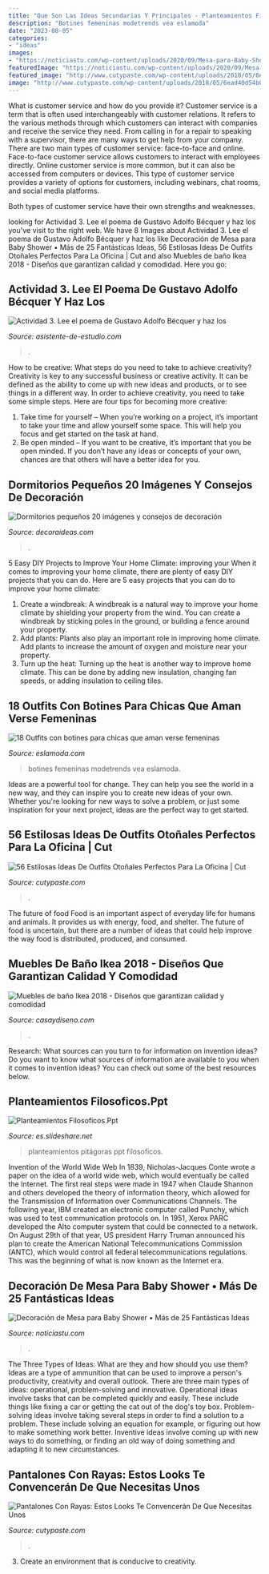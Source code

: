 ```yaml
---
title: "Que Son Las Ideas Secundarias Y Principales - Planteamientos Filosoficos.ppt"
description: "Botines femeninas modetrends vea eslamoda"
date: "2023-08-05"
categories:
- "ideas"
images:
- "https://noticiastu.com/wp-content/uploads/2020/09/Mesa-para-Baby-Shower-5.jpg"
featuredImage: "https://noticiastu.com/wp-content/uploads/2020/09/Mesa-para-Baby-Shower-5.jpg"
featured_image: "http://www.cutypaste.com/wp-content/uploads/2018/05/6ead40d54b05a318431d13059c73ef6d.jpg"
image: "http://www.cutypaste.com/wp-content/uploads/2018/05/6ead40d54b05a318431d13059c73ef6d.jpg"
---
```



What is customer service and how do you provide it?
Customer service is a term that is often used interchangeably with customer relations. It refers to the various methods through which customers can interact with companies and receive the service they need. From calling in for a repair to speaking with a supervisor, there are many ways to get help from your company.
There are two main types of customer service: face-to-face and online. Face-to-face customer service allows customers to interact with employees directly. Online customer service is more common, but it can also be accessed from computers or devices. This type of customer service provides a variety of options for customers, including webinars, chat rooms, and social media platforms.

Both types of customer service have their own strengths and weaknesses.

	

		
looking for Actividad 3. Lee el poema de Gustavo Adolfo Bécquer y haz los you've visit to the right web. We have 8 Images about Actividad 3. Lee el poema de Gustavo Adolfo Bécquer y haz los like Decoración de Mesa para Baby Shower • Más de 25 Fantásticas Ideas, 56 Estilosas Ideas De Outfits Otoñales Perfectos Para La Oficina | Cut and also Muebles de baño Ikea 2018 - Diseños que garantizan calidad y comodidad. Here you go:
		
    
## Actividad 3. Lee El Poema De Gustavo Adolfo Bécquer Y Haz Los

<img loading=lazy src="https://asistente-de-estudio.com/tpl/images/1184/8106/cc0cc.jpg" onerror="this.onerror=null;this.src='https://tse2.mm.bing.net/th?id=OIP.EQBN-CYJKGfBQyGjZUCXcwHaNJ&amp;pid=15.1';" alt="Actividad 3. Lee el poema de Gustavo Adolfo Bécquer y haz los">

_Source: asistente-de-estudio.com_

>. 

	

How to be creative: What steps do you need to take to achieve creativity?
Creativity is key to any successful business or creative activity. It can be defined as the ability to come up with new ideas and products, or to see things in a different way. In order to achieve creativity, you need to take some simple steps. Here are four tips for becoming more creative: 
1) Take time for yourself – When you’re working on a project, it’s important to take your time and allow yourself some space. This will help you focus and get started on the task at hand. 
2) Be open minded – If you want to be creative, it’s important that you be open minded. If you don’t have any ideas or concepts of your own, chances are that others will have a better idea for you.

    
## Dormitorios Pequeños 20 Imágenes Y Consejos De Decoración

<img loading=lazy src="https://decoraideas.com/wp-content/uploads/2015/12/4-4.jpg" onerror="this.onerror=null;this.src='https://tse4.mm.bing.net/th?id=OIP.d69u3ubnBAuWYVOs_zUsQQHaLH&amp;pid=15.1';" alt="Dormitorios pequeños 20 imágenes y consejos de decoración">

_Source: decoraideas.com_

>. 

	

5 Easy DIY Projects to Improve Your Home Climate: improving your
When it comes to improving your home climate, there are plenty of easy DIY projects that you can do. Here are 5 easy projects that you can do to improve your home climate: 
1. Create a windbreak: A windbreak is a natural way to improve your home climate by shielding your property from the wind. You can create a windbreak by sticking poles in the ground, or building a fence around your property. 
2. Add plants: Plants also play an important role in improving home climate. Add plants to increase the amount of oxygen and moisture near your property. 
3. Turn up the heat: Turning up the heat is another way to improve home climate. This can be done by adding new insulation, changing fan speeds, or adding insulation to ceiling tiles. 

    
## 18 Outfits Con Botines Para Chicas Que Aman Verse Femeninas

<img loading=lazy src="https://eslamoda.com/wp-content/uploads/sites/2/2016/12/botines-bonitos.jpg" onerror="this.onerror=null;this.src='https://tse4.mm.bing.net/th?id=OIP.1rQzu4lj1Iaxn1jkpsCq3gHaJQ&amp;pid=15.1';" alt="18 Outfits con botines para chicas que aman verse femeninas">

_Source: eslamoda.com_

>botines femeninas modetrends vea eslamoda. 

	

Ideas are a powerful tool for change. They can help you see the world in a new way, and they can inspire you to create new ideas of your own. Whether you're looking for new ways to solve a problem, or just some inspiration for your next project, ideas are the perfect way to get started.

    
## 56 Estilosas Ideas De Outfits Otoñales Perfectos Para La Oficina | Cut

<img loading=lazy src="http://www.cutypaste.com/wp-content/uploads/2018/05/6ead40d54b05a318431d13059c73ef6d.jpg" onerror="this.onerror=null;this.src='https://tse2.mm.bing.net/th?id=OIP.Pm5geTMVqFqlsV7Vxh52hwHaNM&amp;pid=15.1';" alt="56 Estilosas Ideas De Outfits Otoñales Perfectos Para La Oficina | Cut">

_Source: cutypaste.com_

>. 

	

The future of food
Food is an important aspect of everyday life for humans and animals. It provides us with energy, food, and shelter. The future of food is uncertain, but there are a number of ideas that could help improve the way food is distributed, produced, and consumed.

    
## Muebles De Baño Ikea 2018 - Diseños Que Garantizan Calidad Y Comodidad

<img loading=lazy src="https://casaydiseno.com/wp-content/uploads/2018/03/muebles-ikea-bano-ideas-banos-pequenos.jpg" onerror="this.onerror=null;this.src='https://tse4.mm.bing.net/th?id=OIP.Wp-VkN97mh5pkuVE-fzJbQHaKP&amp;pid=15.1';" alt="Muebles de baño Ikea 2018 - Diseños que garantizan calidad y comodidad">

_Source: casaydiseno.com_

>. 

	

Research: What sources can you turn to for information on invention ideas?
Do you want to know what sources of information are available to you when it comes to invention ideas? You can check out some of the best resources below.

    
## Planteamientos Filosoficos.Ppt

<img loading=lazy src="https://image.slidesharecdn.com/planteamientosfilosoficos-ppt-090524193905-phpapp02/95/planteamientos-filosoficosppt-6-728.jpg?cb=1243193968" onerror="this.onerror=null;this.src='https://tse4.mm.bing.net/th?id=OIP.stC1LeC99pHSme8ngxkONwHaFj&amp;pid=15.1';" alt="Planteamientos Filosoficos.Ppt">

_Source: es.slideshare.net_

>planteamientos pitágoras ppt filosoficos. 

	

Invention of the World Wide Web
In 1839, Nicholas-Jacques Conte wrote a paper on the idea of a world wide web, which would eventually be called the Internet. The first real steps were made in 1947 when Claude Shannon and others developed the theory of information theory, which allowed for the Transmission of Information over Communications Channels. The following year, IBM created an electronic computer called Punchy, which was used to test communication protocols on. In 1951, Xerox PARC developed the Alto computer system that could be connected to a network. On August 29th of that year, US president Harry Truman announced his plan to create the American National Telecommunications Commission (ANTC), which would control all federal telecommunications regulations. This was the beginning of what is now known as the Internet era.

    
## Decoración De Mesa Para Baby Shower • Más De 25 Fantásticas Ideas

<img loading=lazy src="https://noticiastu.com/wp-content/uploads/2020/09/Mesa-para-Baby-Shower-5.jpg" onerror="this.onerror=null;this.src='https://tse1.mm.bing.net/th?id=OIP.03ms-hpWprBIl5ls7IUTBgHaGI&amp;pid=15.1';" alt="Decoración de Mesa para Baby Shower • Más de 25 Fantásticas Ideas">

_Source: noticiastu.com_

>. 

	

The Three Types of Ideas: What are they and how should you use them?
Ideas are a type of ammunition that can be used to improve a person's productivity, creativity and overall outlook. There are three main types of ideas: operational, problem-solving and innovative.
Operational ideas involve tasks that can be completed quickly and easily. These include things like fixing a car or getting the cat out of the dog's toy box. Problem-solving ideas involve taking several steps in order to find a solution to a problem. These include solving an equation for example, or figuring out how to make something work better. Inventive ideas involve coming up with new ways to do something, or finding an old way of doing something and adapting it to new circumstances.

    
## Pantalones Con Rayas: Estos Looks Te Convencerán De Que Necesitas Unos

<img loading=lazy src="http://www.cutypaste.com/wp-content/uploads/2017/07/0db9be91bbe3c7b55e717fbc9ac49d51.jpg" onerror="this.onerror=null;this.src='https://tse3.mm.bing.net/th?id=OIP.ZzNkPysUWUYLeVbFpoAKqQHaLg&amp;pid=15.1';" alt="Pantalones Con Rayas: Estos Looks Te Convencerán De Que Necesitas Unos">

_Source: cutypaste.com_

>. 

	

3. Create an environment that is conducive to creativity.

